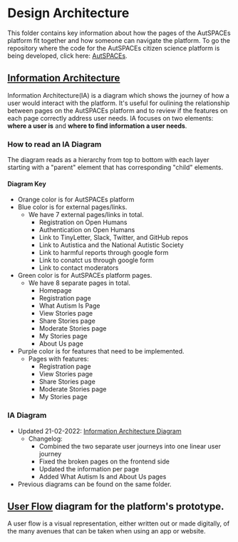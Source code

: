 # Design Architecture 

This folder contains key information about how the pages of the AutSPACEs platform fit together and how someone can navigate the platform. To go the repository where the code for the AutSPACEs citizen science platform is being developed, click here: [AutSPACEs](https://github.com/alan-turing-institute/AutSPACEs). 

## [Information Architecture](autspaces-ia-diagram-15-11-2021.md) 

Information Architecture(IA) is a diagram which shows the journey of how a user would interact with the platform. 
It's useful for oulining the relationship between pages on the AutSPACEs platform and to review if the features on each page correctly address user needs. 
IA focuses on two elements: **where a user is** and **where to find information a user needs**. 

### How to read an IA Diagram
The diagram reads as a hierarchy from top to bottom with each layer starting with a "parent" element that has corresponding "child" elements. 

#### Diagram Key
* Orange color is for AutSPACEs platform 
* Blue color is for external pages/links.
    * We have 7 external pages/links in total.
        * Registration on Open Humans
        * Authentication on Open Humans 
        * Link to TinyLetter, Slack, Twitter, and GitHub repos
        * Link to Autistica and the National Autistic Society
        * Link to harmful reports through google form
        * Link to conatct us through google form 
        * Link to contact moderators 
* Green color is for AutSPACEs platform pages.
    * We have 8 separate pages in total.
        * Homepage
        * Registration page
        * What Autism Is Page
        * View Stories page
        * Share Stories page
        * Moderate Stories page
        * My Stories page
        * About Us page   
* Purple color is for features that need to be implemented.
   * Pages with features:
        * Registration page
        * View Stories page
        * Share Stories page
        * Moderate Stories page
        * My Stories page  
        
### IA Diagram
* Updated 21-02-2022: [Information Architecture Diagram](https://viewer.diagrams.net/?tags=%7B%7D&highlight=0000ff&edit=_blank&layers=1&nav=1&page-id=XndytNqcHWh8WrCRgyDL&title=IA_AutSPACEs.drawio#Uhttps%3A%2F%2Fdrive.google.com%2Fuc%3Fid%3D1THiziivGBr89J5x9oJahXuHtL7iib8J1%26export%3Ddownload)
  * Changelog:
    * Combined the two separate user journeys into one linear user journey
    * Fixed the broken pages on the frontend side
    * Updated the information per page
    * Added What Autism Is and About Us pages
* Previous diagrams can be found on the same folder. 


## [User Flow](https://github.com/alan-turing-institute/AutisticaCitizenScience/tree/master/platform-designs/design-architecture/user-flow) diagram for the platform's prototype.
A user flow is a visual representation, either written out or made digitally, of the many avenues that can be taken when using an app or website.




